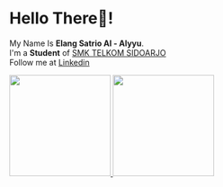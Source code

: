 # Hello There👋! 
My Name Is **Elang Satrio Al - Alyyu**.\
I'm a **Student** of [SMK TELKOM SIDOARJO](mylms.telkomschools.sch.id)\
Follow me at [Linkedin](www.linkedin.com/in/elang-satrio-al-alyyu-59b709281)
 
<p align="left">
<a href="https://github.com/ElangSatrioal">
  <img height="180em" src="https://github-readme-stats-eight-theta.vercel.app/api?username=ElangSatrioal&show_icons=true&theme=algolia&include_all_commits=true&count_private=true"/>
  <img height="180em" src="https://github-readme-stats-eight-theta.vercel.app/api/top-langs/?username=ElangSatrioal&layout=compact&langs_count=8&theme=algolia"/>
</a>
</p>

